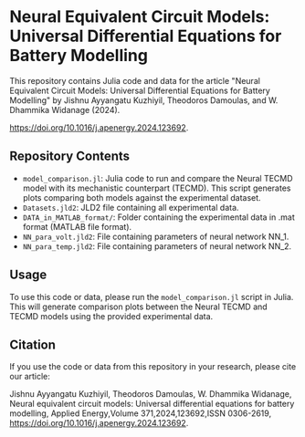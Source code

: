 # Neural Equivalent Circuit Models: Universal Differential Equations for Battery Modelling

This repository contains Julia code and data for the article "Neural Equivalent Circuit Models: Universal Differential Equations for Battery Modelling" by Jishnu Ayyangatu Kuzhiyil, Theodoros Damoulas, and W. Dhammika Widanage (2024). 

https://doi.org/10.1016/j.apenergy.2024.123692.

## Repository Contents

- `model_comparison.jl`: Julia code to run and compare the Neural TECMD model with its mechanistic counterpart (TECMD). This script generates plots comparing both models against the experimental dataset.
- `Datasets.jld2`: JLD2 file containing all experimental data.
- `DATA_in_MATLAB_format/`: Folder containing the experimental data in .mat format (MATLAB file format).
- `NN_para_volt.jld2`: File containing parameters of neural network NN_1.
- `NN_para_temp.jld2`: File containing parameters of neural network NN_2.

## Usage

To use this code or data, please run the `model_comparison.jl` script in Julia. This will generate comparison plots between the Neural TECMD and TECMD models using the provided experimental data.

## Citation

If you use the code or data from this repository in your research, please cite our article:

Jishnu Ayyangatu Kuzhiyil, Theodoros Damoulas, W. Dhammika Widanage,
Neural equivalent circuit models: Universal differential equations for battery modelling,
Applied Energy,Volume 371,2024,123692,ISSN 0306-2619,
https://doi.org/10.1016/j.apenergy.2024.123692.
